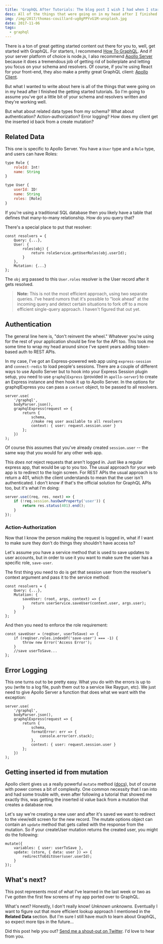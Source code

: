 ```yaml
---
title: 'GraphQL After Tutorials: The blog post I wish I had when I started'
desc: All of the things that were going on in my head after I finished the getting started tutorials.
img: /img/2017/thomas-couillard-ug0gPPYvG1M-unsplash.jpg
date: 2017-11-06
tags:
  - graphql
---
```


There is a ton of great getting started content out there for you to, well, get started with GraphQL. For starters, I recommend [How To GraphQL](https://www.howtographql.com/). And if your server platform of choice is node.js, I also recommend [Apollo Server](https://github.com/apollographql/apollo-server) because it does a tremendous job of getting rid of boilerplate and letting you focus on your schema and resolvers. Of course, if you're using React for your front-end, they also make a pretty great GraphQL client: [Apollo Client](https://github.com/apollographql/apollo-client).

But what I wanted to write about here is all of the things that were going on in my head after I finished the getting started tutorials. So I'm going to assume you've got a little bit of your schema and resolvers written and they're working well.

But what about related data types from my schema? What about authentication? Action-authorization? Error logging? How does my client get the inserted id back from a create mutation?

## Related Data

This one is specific to Apollo Server. You have a `User` type and a `Role` type, and users can have Roles:

```js
type Role {
	roleId: Int!
	name: String
}

type User {
	userId: ID!
	name: String
	roles: [Role]
}
```

If you're using a traditional SQL database then you likely have a table that defines that many-to-many relationship. How do you query that?

There's a special place to put that resolver:

```js/3-7
const resolvers = {
	Query: {...},
	User: {
		roles(obj) {
			return roleService.getUserRoles(obj.userId);
		}
	},
	Mutation: {...}
};
```

The `obj` arg passed to this `User.roles` resolver is the User record after it gets resolved.

> **Note:** This is not the most efficient approach, using two separate queries. I've heard rumors that it's possible to "look ahead" at the incoming query and detect certain situations to fork off to a more efficient single-query approach. I haven't figured that out yet.

## Authentication

The general line here is, "don't reinvent the wheel." Whatever you're using for the rest of your application should be fine for the API too. This took me some time to wrap my head around since I've spent years adding token-based auth to REST APIs.

In my case, I've got an Express-powered web app using `express-session` and `connect-redis` to load people's sessions. There are a couple of different ways to use Apollo Server but to hook into your Express Session plugin setup, you need to use `graphqlExpress` (provided in `apollo-server`) to create an Express instance and then hook it up to Apollo Server. In the options for graphqlExpress you can pass a `context` object, to be passed to all resolvers.

```js/7-8
server.use(
	'/graphql',
	bodyParser.json(),
	graphqlExpress(request => {
		return {
			schema,
			//make req user available to all resolvers
			context: { user: request.session.user }
		};
	})
);
```

Of course this assumes that you've already created `session.user` -- the same way that you would for any other web app.

This _does not_ reject requests that aren't logged in. Just like a regular express app, that would be up to you too. The usual approach for your web app is to redirect to the login screen. For REST APIs the usual approach is to return a 401, which the client understands to mean that the user isn't authenticated. I don't know if that's the official solution for GraphQL APIs too, but it's what I'm doing:

```js
server.use((req, res, next) => {
	if (!req.session.hasOwnProperty('user')) {
		return res.status(401).end();
	}
});
```

### Action-Authorization

Now that I know the person making the request is logged in, what if I want to make sure they don't do things they shouldn't have access to?

Let's assume you have a service method that is used to save updates to user accounts, but in order to use it you want to make sure the user has a specific role, `save-user`.

The first thing you need to do is get that session user from the resolver's context argument and pass it to the service method:

```js/4-5
const resolvers = {
	Query: {...},
	Mutation: {
		saveUser: (root, args, context) => {
			return userService.saveUser(context.user, args.user);
		}
	}
};
```

And then you need to enforce the role requirement:

```js/2-3
const saveUser = (reqUser, userToSave) => {
	if (reqUser.roles.indexOf('save-user') === -1) {
		throw new Error('Access Error');
	}
	//save userToSave...
};
```

## Error Logging

This one turns out to be pretty easy. What you do with the errors is up to you (write to a log file, push them out to a service like Raygun, etc). We just need to give Apollo Server a function that does what we want with the exception:

```javascript/7
server.use(
	'/graphql',
	bodyParser.json(),
	graphqlExpress(request => {
		return {
			schema,
			formatError: err => {
				console.error(err.stack);
			},
			context: { user: request.session.user }
		};
	})
);
```

## Getting inserted id from mutation

Apollo client gives us a really powerful `mutate` method ([docs](https://www.apollographql.com/docs/react/basics/mutations.html#calling-mutations)), but of course with power comes a bit of complexity. One common necessity that I ran into and had some trouble with, even after following a tutorial that showed me exactly this, was getting the inserted id value back from a mutation that creates a database row.

Let's say we're creating a new user and after it's saved we want to redirect to the view/edit screen for the new record. The mutate options object can contain an `update` method that gets called with the response from the mutation. So if your createUser mutation returns the created user, you might do the following:

```js/3-4
mutate({
	variables: { user: userToSave },
	update: (store, { data: user }) => {
		redirectToEditUser(user.userId);
	}
});
```

## What's next?

This post represents most of what I've learned in the last week or two as I've gotten the first few screens of my app ported over to GraphQL.

What's next? Honestly, I don't really know! _Unknown unknowns._ Eventually I want to figure out that more efficient lookup approach I mentioned in the **Related Data** section. But I'm sure I still have much to learn about GraphQL, so expect more tips in the future...

Did this post help you out? [Send me a shout-out on Twitter](https://twitter.com/AdamTuttle). I'd love to hear from you.
